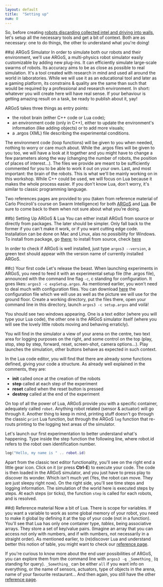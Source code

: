 ```yaml
---
layout: default
title:  "Setting up"
num: 0
---
```


So, before creating [robots discarding collected intel and driving into walls](http://bash.org/?240849), let's setup all the necessary tools and get a bit of context. Both are as necessary: one to do things, the other to understand what you're doing!

##a) ARGoS Simulator
In order to simulate both our robots and their environment, we'll use ARGoS, a multi-physics robot simulator easily customizable by adding new plug-ins. It can efficiently simulate large-scale swarms of robots. Its accuracy aims to be as close as possible to real simulation. It's a tool created with research in mind and used all around the world in laboratories. While we will use it as an educational tool and later as a gaming platform, its constrains & quality are the same than such that would be required by a professional and research environment. In short: whatever you will create here will have real sense. If your behaviour is getting amazing result on a task, be ready to publish about it, yay!

ARGoS takes three things as entry points:

* the robot brain (either C++ code or Lua code);
* an environment code (only in C++), either to update the environment's information (like adding objects) or to add more visuals;
* a .argos (XML) file describing the experimental conditions.

The environment code (loop functions) will be given to you when needed, nothing to worry or care much about. While the .argos files will be given to you too, we will have a look at it together and you might have to change a few parameters along the way (changing the number of robots, the position of places of interest...). The files we provide are meant to be sufficiently commented for you to be able to work it out on your own. Last, and most important: the brain of the robots. This is what we'll be mainly working on in this workshop. While C++ could be used, we will focus on Lua because it makes the whole process easier. If you don't know Lua, don't worry, it's similar to classic programming language.

Two references pages are provided to you (taken from reference material of Carlo Pinciroli's course on Swarm Intelligence) for both [ARGoS](./ref_argos.html) and [Lua](./ref_lua.html). Be sure to come back to them when not sure about what you're doing.

##b) Setting Up ARGoS & Lua
You can either install ARGoS from source or directly from packages. The later should be simpler. Only fall back to the former if you can't make it work, or if you want cutting edge code. Installation can be done on Mac and Linux, alas no possibility for Windows. To install from package, go [there](http://www.argos-sim.info/core.php); to install from source, check [here](https://github.com/ilpincy/argos3/)  

In order to check if ARGoS is well installed, just type `argos3 --version`, a green text should appear with the version name of currently installed ARGoS.

##c) Your first code
Let's release the beast. When launching experiments in ARGoS, you need to feed it with an experimental setup file  (the .argos file), announced with the command line flag `-c`, c standing for configuration. It goes likes: `argos3 -c expSetup.argos`. As mentioned earlier, you won't need to deal much with configuration files. You can download [here](./assets/setup/setup_1.tar.tgz) the configuration file which we will use as well as the picture we will use for the ground floor. Create a working directory, put the files there, open your command line in this directory, launch `argos3 -c setup.argos` and voilà! 

You should see two windows appearing. One is a text editor (where you will type your Lua code), the other one is the ARGoS simulator itself (where you will see the lovely little robots moving and behaving erraticly).

You will find in the simulator a view of your arena on the centre, two text area for logging purposes on the right, and some control on the top (play, stop, step by step, forward, reset, screen-shot, camera options...). Play launches the simulation, other buttons behave as expected in such context.

In the Lua code editor, you will find that there are already some functions defined, giving your code a structure. As already well explained in the comments, they are:

* **init** called once at the creation of the robots
* **step** called at each step of the experiment
* **reset** called when the reset button is pressed
* **destroy** called at the end of the experiment

On top of all the power of Lua, ARGoS provide you with a specific container, adequately called `robot`. Anything robot related (sensor & actuator) will go through it. Another thing to keep in mind, printing stuff doesn't go through the classic `print` Lua function, but through the ARGoS `log` function that re-routs printing to the logging text areas of the simulator.

Let's launch our first experimentation to better understand what's happening. 
Type inside the step function the following line, where robot.id refers to the robot own identification number.

```Lua
log("Hello, my name is " .. robot.id)
```

Apart from the classic text editor functionality, you'll see on the right end a little gear icon. Click on it (or press **Ctrl-E**) to execute your code. The code is then loaded in the ARGoS simulator, and you just have to press play to discover its wonder. Which isn't much yet (Yes, the robot can move. They are just sleepy right now). On the right side, you'll see time steps and logging information. The simulation of the world here is executed steps by steps. At each steps (or ticks), the function `step` is called for each robots, and is resolved.

##d) Reference material
Now a bit of Lua. There is scope for variables. If you want a variable to work as some global memory of your robot, you need to make it global by defining it at the top of your code (not in a function). You'll see that Lua has only one container type, *tables*, being associative arrays. They store a set of key/value pairs. (Imagine an array that you can access not only with numbers, and if with numbers, not necessarily in a straight order). As mentioned earlier, to (re)discover Lua and understand better this notion of table, you might want to check our [reference page](./ref_lua.html).

If you're curious to know more about the end user possibilities of ARGoS, you can explore them from the command line with `argos3 -q _Something_` (q standing for query). `_Something_` can be either `all` if you want info on everything, or the name of sensors, actuators, type of objects in the arena, name of your favourite restaurant... And then again, you still have the other [reference page](./ref_argos.html).

<!---
##e) Artificial Intelligence
--Will come later--
Entity/function, many many stuff...


##f) Embodiment
--Will come later--
robot (actuator/sensor & brain)


##g) Swarm Robotics
--Will come later--
(local sensing, emphasis on interaction among robots, heterogeneity)

<p>If in a first time you will work on robots taken one by one, you will quickly learn how to create constructive interaction between robots so that won't work each on their own, but collaborate and work as one entity : a swarm.</p>
-->
